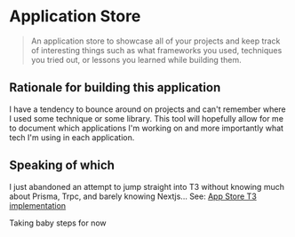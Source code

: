 # Application Store

> An application store to showcase all of your projects and keep track of interesting things such as what frameworks you used, techniques you tried out, or lessons you learned while building them.

## Rationale for building this application

I have a tendency to bounce around on projects and can't remember where I used some technique or some library. This tool will hopefully allow for me to document which applications I'm working on and more importantly what tech I'm using in each application.

## Speaking of which

I just abandoned an attempt to jump straight into T3 without knowing much about Prisma, Trpc, and barely knowing Nextjs... See: [App Store T3 implementation](https://github.com/fillip1984/app-store-T3)

Taking baby steps for now
